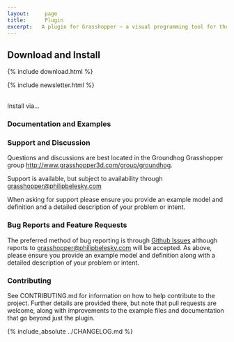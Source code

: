 ```yaml
---
layout:     page
title:      Plugin
excerpt:   A plugin for Grasshopper — a visual programming tool for the Rhinoceros modeler.
---
```


## Download and Install

{% include download.html %}

{% include newsletter.html %}

<br> Install via...

### Documentation and Examples

### Support and Discussion

Questions and discussions are best located in the Groundhog Grasshopper group http://www.grasshopper3d.com/group/groundhog.

Support is available, but subject to availability through grasshopper@philipbelesky.com

When asking for support please ensure you provide an example model and definition and a detailed description of your problem or intent.

### Bug Reports and Feature Requests

The preferred method of bug reporting is through [Github Issues](https://github.com/philipbelesky/groundhog/issues) although reports to grasshopper@philipbelesky.com will be accepted. As above, please ensure you provide an example model and definition along with a detailed description of your problem or intent.

### Contributing

See CONTRIBUTING.md for information on how to help contribute to the project. Further details are provided there, but note that pull requests are welcome, along with improvements to the example files and documentation that go beyond just the plugin.

{% include_absolute ../CHANGELOG.md %}
